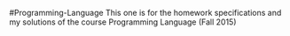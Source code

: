 #Programming-Language
This one is for the homework specifications and my solutions of the course Programming Language (Fall 2015)
